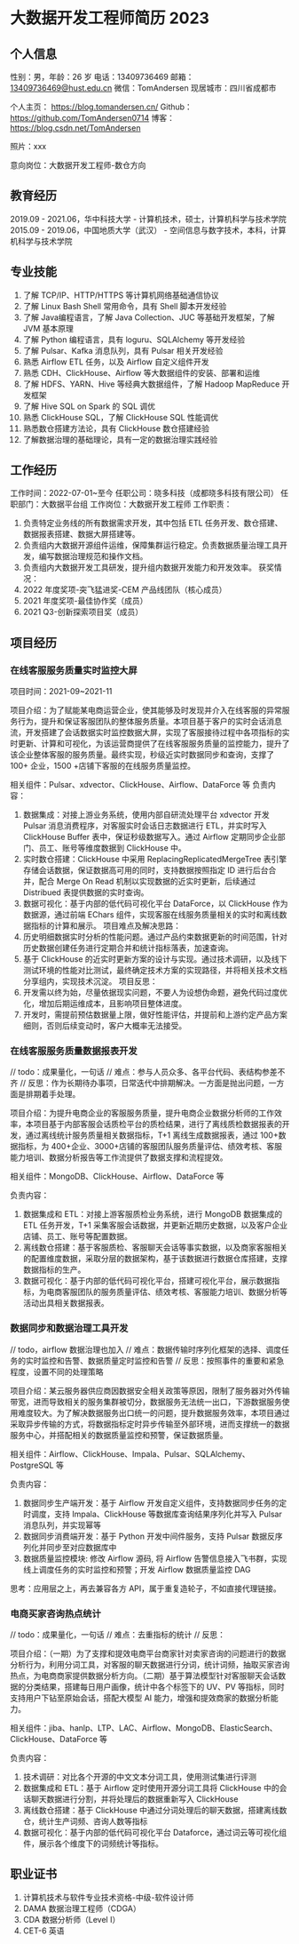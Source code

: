 # 大数据开发工程师简历 2023


## 个人信息

性别：男，年龄：26 岁
电话：13409736469
邮箱： 13409736469@hust.edu.cn
微信：TomAndersen
现居城市：四川省成都市


个人主页： https://blog.tomandersen.cn/
Github： https://github.com/TomAndersen0714
博客： https://blog.csdn.net/TomAndersen

照片：xxx

意向岗位：大数据开发工程师-数仓方向

## 教育经历

2019.09 - 2021.06，华中科技大学 - 计算机技术，硕士，计算机科学与技术学院
2015.09 - 2019.06，中国地质大学（武汉） - 空间信息与数字技术，本科，计算机科学与技术学院

## 专业技能

1. 了解 TCP/IP、HTTP/HTTPS 等计算机网络基础通信协议
2. 了解 Linux Bash Shell 常用命令，具有 Shell 脚本开发经验
3. 了解 Java编程语言，了解 Java Collection、JUC 等基础开发框架，了解 JVM 基本原理
4. 了解 Python 编程语言，具有 loguru、SQLAlchemy 等开发经验
5. 了解 Pulsar、Kafka 消息队列，具有 Pulsar 相关开发经验
6. 熟悉 Airflow ETL 任务，以及 Airflow 自定义组件开发
7. 熟悉 CDH、ClickHouse、Airflow 等大数据组件的安装、部署和运维
8. 了解 HDFS、YARN、Hive 等经典大数据组件，了解 Hadoop MapReduce 开发框架
9. 了解 Hive SQL on Spark 的 SQL 调优
10. 熟悉 ClickHouse SQL，了解 ClickHouse SQL 性能调优
11. 熟悉数仓搭建方法论，具有 ClickHouse 数仓搭建经验
12. 了解数据治理的基础理论，具有一定的数据治理实践经验

## 工作经历

工作时间：2022-07-01~至今
任职公司：晓多科技（成都晓多科技有限公司）
任职部门：大数据平台组
工作岗位：大数据开发工程师
工作职责：
1. 负责特定业务线的所有数据需求开发，其中包括 ETL 任务开发、数仓搭建、数据报表搭建、数据大屏搭建等。
2. 负责组内大数据开源组件运维，保障集群运行稳定。负责数据质量治理工具开发，编写数据治理规范和操作文档。
3. 负责组内大数据开发工具研发，提升组内数据开发能力和开发效率。
获奖情况：
1. 2022 年度奖项-突飞猛进奖-CEM 产品线团队（核心成员）
2. 2021 年度奖项-最佳协作奖（成员）
3. 2021 Q3-创新探索项目奖（成员）

## 项目经历

### 在线客服服务质量实时监控大屏


项目时间：2021-09~2021-11

项目介绍：为了赋能某电商运营企业，使其能够及时发现并介入在线客服的异常服务行为，提升和保证客服团队的整体服务质量。本项目基于客户的实时会话消息流，开发搭建了会话数据实时监控数据大屏，实现了客服接待过程中各项指标的实时更新、计算和可视化，为该运营商提供了在线客服服务质量的监控能力，提升了该企业整体客服的服务质量。最终实现，秒级近实时数据同步和查询，支撑了 100+ 企业，1500 +店铺下客服的在线服务质量监控。

相关组件：Pulsar、xdvector、ClickHouse、Airflow、DataForce 等
负责内容：
1. 数据集成：对接上游业务系统，使用内部自研流处理平台 xdvector 开发 Pulsar 消息消费程序，对客服实时会话日志数据进行 ETL，并实时写入 ClickHouse Buffer 表中，保证秒级数据写入。通过 Airflow 定期同步企业部门、员工、账号等维度数据到 ClickHouse 中。
2. 实时数仓搭建：ClickHouse 中采用 ReplacingReplicatedMergeTree 表引擎存储会话数据，保证数据高可用的同时，支持数据按照指定 ID 进行后台合并，配合 Merge On Read 机制以实现数据的近实时更新，后续通过 Distribued 表提供数据的实时查询。
3. 数据可视化：基于内部的低代码可视化平台 DataForce，以 ClickHouse 作为数据源，通过前端 EChars 组件，实现客服在线服务质量相关的实时和离线数据指标的计算和展示。
项目难点及解决思路：
1. 历史明细数据实时分析的性能问题。通过产品约束数据更新的时间范围，针对历史数据创建任务进行定期合并和统计指标落表，加速查询。
2. 基于 ClickHouse 的近实时更新方案的设计与实现。通过技术调研，以及线下测试环境的性能对比测试，最终确定技术方案的实现路径，并将相关技术文档分享组内，实现技术沉淀。
项目反思：
1. 开发需以终为始，尽量依据现实问题，不要人为设想伪命题，避免代码过度优化，增加后期运维成本，且影响项目整体进度。
2. 开发时，需提前预估数据量上限，做好性能评估，并提前和上游约定产品方案细则，否则后续变动时，客户大概率无法接受。

### 在线客服服务质量数据报表开发

// todo：成果量化，一句话
// 难点：参与人员众多、各平台代码、表结构参差不齐
// 反思：作为长期待办事项，日常迭代中排期解决。一方面是抛出问题，一方面是排期着手处理。

项目介绍：为提升电商企业的客服服务质量，提升电商企业数据分析师的工作效率，本项目基于内部客服会话质检平台的质检结果，进行了离线质检数据报表的开发，通过离线统计服务质量相关数据指标，T+1 离线生成数据报表，通过 100+数据指标，为 400+企业、3000+店铺的客服团队服务质量评估、绩效考核、客服能力培训、数据分析报告等工作流提供了数据支撑和流程提效。

相关组件：MongoDB、ClickHouse、Airflow、DataForce 等

负责内容：
1. 数据集成和 ETL：对接上游客服质检业务系统，进行 MongoDB 数据集成的 ETL 任务开发，T+1 采集客服会话数据，并更新近期历史数据，以及客户企业店铺、员工、账号等配置数据。
2. 离线数仓搭建：基于客服质检、客服聊天会话等事实数据，以及商家客服相关的配置维度数据，采取分层的数据架构，基于该数据进行数据仓库搭建，支撑数据指标的生产。
3. 数据可视化：基于内部的低代码可视化平台，搭建可视化平台，展示数据指标，为电商客服团队的服务质量评估、绩效考核、客服能力培训、数据分析等活动出具相关数据报表。

### 数据同步和数据治理工具开发


// todo，airflow 数据治理也加入
// 难点：数据传输时序列化框架的选择、调度任务的实时监控和告警、数据质量定时监控和告警
// 反思：按照事件的重要和紧急程度，设置不同的处理策略

项目介绍：某云服务器供应商因数据安全相关政策等原因，限制了服务器对外传输带宽，进而导致相关的服务集群被切分，数据服务无法统一出口，下游数据服务使用难度较大。为了解决数据服务出口统一的问题，提升数据服务效率，本项目通过采取异步传输的方式，将数据指标定时异步传输至外部环境，进而支撑统一的数据服务中心，并搭配相关的数据质量监控和预警，保证数据质量。

相关组件：Airflow、ClickHouse、Impala、Pulsar、SQLAlchemy、PostgreSQL 等  

负责内容：
1. 数据同步生产端开发：基于 Airflow 开发自定义组件，支持数据同步任务的定时调度，支持 Impala、ClickHouse 等数据库查询结果序列化并写入 Pulsar 消息队列，并实现幂等
2. 数据同步消费端开发：基于 Python 开发中间件服务，支持 Pulsar 数据反序列化并同步至对应数据库中
3. 数据质量监控模块: 修改 Airflow 源码, 将 Airflow 告警信息接入飞书群，实现线上调度任务的实时监控和预警；开发 Airflow 数据质量监控 DAG

思考：应用层之上，再去兼容各方 API，属于重复造轮子，不如直接代理链接。

### 电商买家咨询热点统计

// todo：成果量化，一句话
// 难点：去重指标的统计
// 反思：

项目介绍：（一期）为了支撑和提效电商平台商家针对卖家咨询的问题进行的数据分析行为，利用分词工具，对客服的聊天数据进行分词，统计词频，抽取买家咨询热点，为电商商家提供数据分析方向。（二期）基于算法模型针对客服聊天会话数据的分类结果，搭建每日用户画像，统计中各个标签下的 UV、PV 等指标，同时支持用户下钻至原始会话，搭配大模型 AI 能力，增强和提效商家的数据分析能力。

相关组件：jiba、hanlp、LTP、LAC、Airflow、MongoDB、ElasticSearch、ClickHouse、DataForce 等

负责内容：
1. 技术调研：对比各个开源的中文文本分词工具，使用测试集进行评测
2. 数据集成和 ETL：基于 Airflow 定时使用开源分词工具将 ClickHouse 中的会话聊天数据进行分割，并将处理后的数据重新写入 ClickHouse
3. 离线数仓搭建：基于 ClickHouse 中通过分词处理后的聊天数据，搭建离线数仓，统计生产词频、咨询人数等指标
4. 数据可视化：基于内部的低代码可视化平台 Dataforce，通过词云等可视化组件，展示各个维度下的词频统计等指标。

## 职业证书

1. 计算机技术与软件专业技术资格-中级-软件设计师
2. DAMA 数据治理工程师（CDGA）
3. CDA 数据分析师（Level I）
4. CET-6 英语
